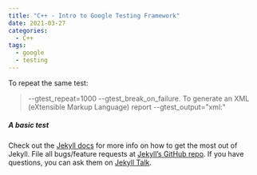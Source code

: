 ```yaml
---
title: "C++ - Intro to Google Testing Framework"
date: 2021-03-27
categories:
  - C++
tags:
  - google
  - testing
---
```


To repeat the same test:
> --gtest_repeat=1000 --gtest_break_on_failure.
To generate an XML (eXtensible Markup Language) report
> --gtest_output="xml:<file name>"


##### A basic test


Check out the [Jekyll docs][jekyll-docs] for more info on how to get the most out of Jekyll. File all bugs/feature requests at [Jekyll’s GitHub repo][jekyll-gh]. If you have questions, you can ask them on [Jekyll Talk][jekyll-talk].

[jekyll-docs]: https://jekyllrb.com/docs/home
[jekyll-gh]:   https://github.com/jekyll/jekyll
[jekyll-talk]: https://talk.jekyllrb.com/
